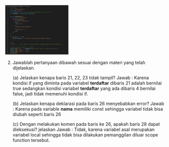 <img src="../Screenshot/task1.png" width="200">

2. Jawablah pertanyaan dibawah sesuai dengan materi yang telah dijelaskan.

    (a) Jelaskan kenapa baris 21, 22, 23 tidak tampil? 
        Jawab : Karena kondisi if yang diminta pada variabel **terdaftar** dibaris 21 adalah bernilai true sedangkan kondisi variabel **terdaftar** yang ada dibaris 4 bernilai false, jadi tidak memenuhi kondisi if.

    (b) Jelaskan kenapa deklarasi pada baris 26 menyebabkan error?
        Jawab : Karena pada variable **nama** memiliki const sehingga variabel tidak bisa diubah seperti baris 26

    (c) Dengan melakukan komen pada baris ke 26, apakah baris 28 dapat dieksekusi? jelaskan
        Jawab : Tidak, karena variabel asal merupakan variabel local sehingga tidak bisa dilakukan pemanggilan diluar scope function tersebut.